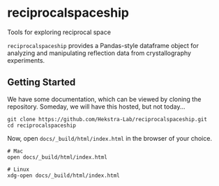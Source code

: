# reciprocalspaceship
Tools for exploring reciprocal space

`reciprocalspaceship` provides a Pandas-style dataframe object for
analyzing and manipulating reflection data from crystallography
experiments.

## Getting Started 

We have some documentation, which can be viewed by cloning the repository.
Someday, we will have this hosted, but not today...

```
git clone https://github.com/Hekstra-Lab/reciprocalspaceship.git
cd reciprocalspaceship
```

Now, open `docs/_build/html/index.html` in the browser of your choice.

```
# Mac
open docs/_build/html/index.html

# Linux
xdg-open docs/_build/html/index.html
```
